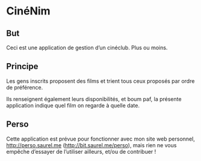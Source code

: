 CinéNim
=======

But
---
Ceci est une application de gestion d’un cinéclub. Plus ou moins.

Principe
--------
Les gens inscrits proposent des films et trient tous ceux proposés par ordre de préférence.

Ils renseignent également leurs disponibilités, et boum paf, la présente application indique quel film on regarde à quelle date.

Perso
-----
Cette application est prévue pour fonctionner avec mon site web personnel, http://perso.saurel.me (http://bit.saurel.me/perso), mais rien ne vous empêche d’essayer de l’utiliser ailleurs, et/ou de contribuer !
